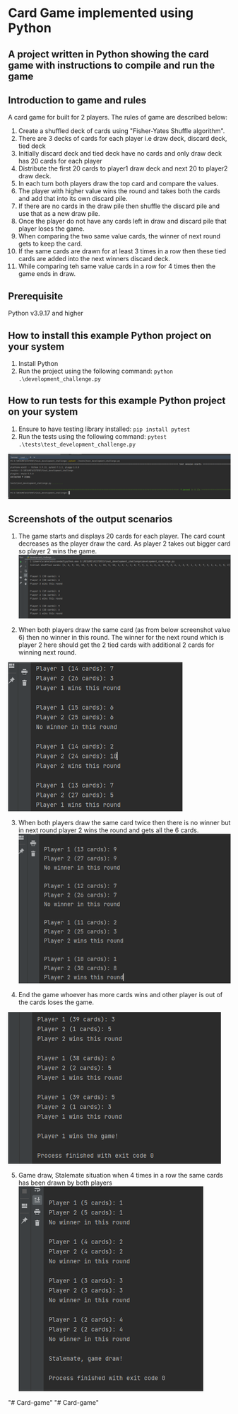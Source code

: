 # Card Game implemented using Python 

## A project written in Python showing the card game with instructions to compile and run the game 

## Introduction to game and rules
A card game for built for 2 players. The rules of game are described below:
1.  Create a shuffled deck of cards using "Fisher-Yates Shuffle algorithm".
2.  There are 3 decks of cards for each player i.e draw deck, discard deck, tied deck
3.  Initially discard deck and tied deck have no cards and only draw deck has 20 cards for each player
4.  Distribute the first 20 cards to player1 draw deck and next 20 to player2 draw deck.
5.  In each turn both players draw the top card and compare the values.
6.  The player with higher value wins the round and takes both the cards and add that into its own discard pile.
7.  If there are no cards in the draw pile then shuffle the discard pile and use that as a new draw pile.
8.  Once the player do not have any cards left in draw and discard pile that player loses the game.
9.  When comparing the two same value cards, the winner of next round gets to keep the card.
10. If the same cards are drawn for at least 3 times in a row then these tied cards are added into the next winners discard deck.
11. While comparing teh same value cards in a row for 4 times then the game ends in draw.

## Prerequisite
Python v3.9.17 and higher

## How to install this example Python project on your system
1. Install Python
2. Run the project using the following command:
    `python .\development_challenge.py`

## How to run tests for this example Python project on your system
1. Ensure to have testing library installed:
    `pip install pytest`
2. Run the tests using the following command:
    `pytest .\tests\test_development_challenge.py`

![](images/test_case.png)


## Screenshots of the output scenarios
1. The game starts and displays 20 cards for each player. The card count decreases as the player draw the card. As player 2 takes out bigger card so player 2 wins the game.
![](images/normal_scenario.png)


2. When both players draw the same card (as from below screenshot value 6) then no winner in this round. The winner for the next round which is player 2 here should get the 2 tied cards with additional 2 cards for winning next round.

![](images/one_tie_scenario.png)


3. When both players draw the same card twice then there is no winner but in next round player 2 wins the round and gets all the 6 cards.
![](images/two_tie_scenario.png)


4. End the game whoever has more cards wins and other player is out of the cards loses the game.

![](images/end.png)

5. Game draw, Stalemate situation when 4 times in a row the same cards has been drawn by both players
![](images/Stalemate.png)

"# Card-game" 
"# Card-game" 
